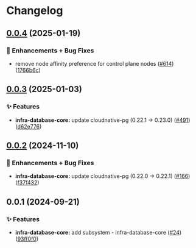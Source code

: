 # Changelog

## [0.0.4](https://github.com/ppat/homelab-ops-kubernetes-apps/compare/infra-database-core-v0.0.3...infra-database-core-v0.0.4) (2025-01-19)


### 🚀 Enhancements + Bug Fixes

* remove node affinity preference for control plane nodes ([#614](https://github.com/ppat/homelab-ops-kubernetes-apps/issues/614)) ([1766b6c](https://github.com/ppat/homelab-ops-kubernetes-apps/commit/1766b6c5019b6faa22e29c77e44b29153318d60b))

## [0.0.3](https://github.com/ppat/homelab-ops-kubernetes-apps/compare/infra-database-core-v0.0.2...infra-database-core-v0.0.3) (2025-01-03)


### ✨ Features

* **infra-database-core:** update cloudnative-pg (0.22.1 -&gt; 0.23.0) ([#491](https://github.com/ppat/homelab-ops-kubernetes-apps/issues/491)) ([d62e776](https://github.com/ppat/homelab-ops-kubernetes-apps/commit/d62e7760c446e66e8cb7fc1f9eb861dbab40ac98))

## [0.0.2](https://github.com/ppat/homelab-ops-kubernetes-apps/compare/infra-database-core-v0.0.1...infra-database-core-v0.0.2) (2024-11-10)


### 🚀 Enhancements + Bug Fixes

* **infra-database-core:** update cloudnative-pg (0.22.0 -&gt; 0.22.1) ([#166](https://github.com/ppat/homelab-ops-kubernetes-apps/issues/166)) ([f37f432](https://github.com/ppat/homelab-ops-kubernetes-apps/commit/f37f43244fea9a3df48c49028e493fe89a4fda60))

## 0.0.1 (2024-09-21)


### ✨ Features

* **infra-database-core:** add subsystem - infra-database-core ([#24](https://github.com/ppat/homelab-ops-kubernetes-apps/issues/24)) ([93ff0f0](https://github.com/ppat/homelab-ops-kubernetes-apps/commit/93ff0f06de45904e8737cc490f0de7f019d65e6f))
